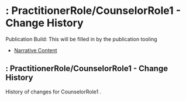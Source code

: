 # : PractitionerRole/CounselorRole1 - Change History

Publication Build: This will be filled in by the publication tooling

* [Narrative Content](PractitionerRole-CounselorRole1.html)

## : PractitionerRole/CounselorRole1 - Change History

History of changes for CounselorRole1 .